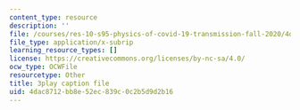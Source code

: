 ```yaml
---
content_type: resource
description: ''
file: /courses/res-10-s95-physics-of-covid-19-transmission-fall-2020/4dac8712bb8e52ec839c0c2b5d9d2b16_QbueCxKUUTo.vtt
file_type: application/x-subrip
learning_resource_types: []
license: https://creativecommons.org/licenses/by-nc-sa/4.0/
ocw_type: OCWFile
resourcetype: Other
title: 3play caption file
uid: 4dac8712-bb8e-52ec-839c-0c2b5d9d2b16
---
```

